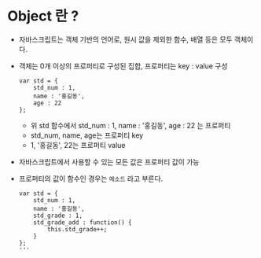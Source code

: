 # Object 란 ?

- 자바스크립트는 객체 기반의 언어로, 원시 값을 제외한 함수, 배열 등은 모두 객체이다.
- 객체는 0개 이상의 프로퍼티로 구성된 집합, 프로퍼티는 key : value 구성
    ```
    var std = {
        std_num : 1,
        name : '홍길동',
        age : 22 
    };
    ```
    - 위 std 함수에서 std_num : 1, name : '홍길동', age : 22 는 프로퍼티
    - std_num, name, age는 프로퍼티 key
    - 1, '홍길동', 22는 프로퍼티 value


- 자바스크립트에서 사용할 수 있는 모든 값은 프로퍼티 값이 가능
- 프로퍼티의 값이 함수인 경우는 `메소드` 라고 부른다.
    ```
    var std = {
        std_num : 1,
        name : '홍길동',
        std_grade : 1,
        std_grade_add : function() {
            this.std_grade++;
        }
    };
    '''
    
